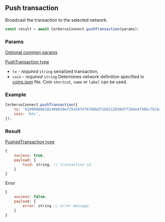 ## Push transaction

Broadcast the transaction to the selected network.

```javascript
const result = await CerberusConnect.pushTransaction(params);
```

### Params

[Optional common params](commonParams.md)

[PushTransaction type](https://github.com/Cerberus-Wallet/cerberus-suite/blob/develop/packages/connect/src/types/api/pushTransaction.ts)

-   `tx` - _required_ `string` serialized transaction,
-   `coin` - _required_ `string` Determines network definition specified in [coins.json](https://github.com/Cerberus-Wallet/cerberus-suite/blob/develop/packages/connect-common/files/coins.json) file. Coin `shortcut`, `name` or `label` can be used.

### Example

```javascript
CerberusConnect.pushTransaction({
    tx: '010000000182488650ef25a58fef6788bd71b8212038d7f2bbe4750bc7bcb44701e85ef6d5000000006b4830450221009a0b7be0d4ed3146ee262b42202841834698bb3ee39c24e7437df208b8b7077102202b79ab1e7736219387dffe8d615bbdba87e11477104b867ef47afed1a5ede7810121023230848585885f63803a0a8aecdd6538792d5c539215c91698e315bf0253b43dffffffff0160cc0500000000001976a914de9b2a8da088824e8fe51debea566617d851537888ac00000000',
    coin: 'btc',
});
```

### Result

[PushedTransaction type](https://github.com/Cerberus-Wallet/cerberus-suite/blob/develop/packages/connect/src/types/api/pushTransaction.ts)

```javascript
{
    success: true,
    payload: {
        txid: string, // transaction id
    }
}
```

Error

```javascript
{
    success: false,
    payload: {
        error: string // error message
    }
}
```
